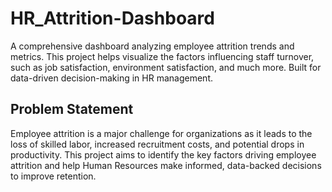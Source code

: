 # HR_Attrition-Dashboard
A comprehensive dashboard analyzing employee attrition trends and metrics. This project helps visualize the factors influencing staff turnover, such as job satisfaction, environment satisfaction, and much more.
Built for data-driven decision-making in HR management.

## Problem Statement
Employee attrition is a major challenge for organizations as it leads to the loss of skilled labor, increased recruitment costs, and potential drops in productivity.
This project aims to identify the key factors driving employee attrition and help Human Resources make informed, data-backed decisions to improve retention.
